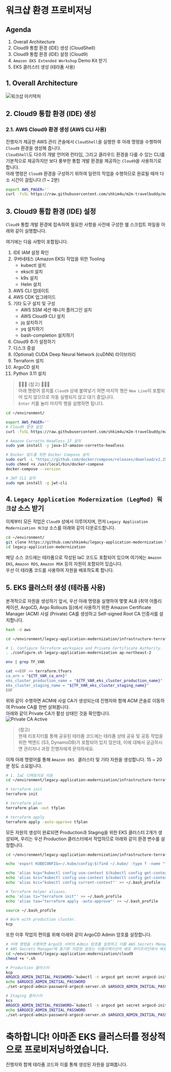 # 워크샵 환경 프로비저닝

## Agenda
1. Overall Architecture
2. Cloud9 통합 환경 (IDE) 생성 (CloudShell)
3. Cloud9 통합 환경 (IDE) 설정 (Cloud9)
4. `Amazon EKS Extended Workshop` Demo Kit 받기
5. EKS 클러스터 생성 (테라폼 사용)

## 1. Overall Architecture
![워크샵 아키텍처](./assets/eks-extended-workshop-architecture.png)

## 2. Cloud9 통합 환경 (IDE) 생성

### 2.1. AWS Cloud9 환경 생성 (AWS CLI 사용)
진행자가 제공한 AWS 관리 콘솔에서 ```CloudShell```을 실행한 후 아래 명령을 수행하여 ```Cloud9``` 환경을 생성해 줍니다.<br>
```CloudShell```도 다수의 개발 언어와 런타임, 그리고 클라우드 환경을 다룰 수 있는 CLI를 기본적으로 제공하지만 보다 풍부한 통합 개발 환경을 제공하는 ```Cloud9```을 사용하기로 합니다.<br>
아래 명령은 ```Cloud9``` 환경을 구성하기 위하여 일련의 작업을 수행하므로 완료될 때까 다소 시간이 걸립니다 (1 ~ 2분)<br>
```bash
export AWS_PAGER=''
curl -fsSL https://raw.githubusercontent.com/shkim4u/m2m-travelbuddy/main/cloud9/bootstrap-v2-with-admin-user-trust.sh | bash -s -- c5.9xlarge
```

## 3. Cloud9 통합 환경 (IDE) 설정
```Cloud9``` 통합 개발 환경에 접속하여 필요한 사항을 사전에 구성한 쉘 스크립트 파일을 아래와 같이 실행합니다.

여기에는 다음 사항이 포함됩니다.

1. IDE IAM 설정 확인
2. 쿠버네테스 (Amazon EKS) 작업을 위한 Tooling
    * kubectl 설치
    * eksctl 설치
    * k9s 설치
    * Helm 설치
3. AWS CLI 업데이트
4. AWS CDK 업그레이드
5. 기타 도구 설치 및 구성
    * AWS SSM 세션 매니저 플러그인 설치
    * AWS Cloud9 CLI 설치
    * jq 설치하기
    * yq 설치하기
    * bash-completion 설치하기
6. Cloud9 추가 설정하기
7. 디스크 증설
8. (Optional) CUDA Deep Neural Network (cuDNN) 라이브러리
9. Terraform 설치
10. ArgoCD 설치
11. Python 3.11 설치

> 📌📌📌 (참고) 📌📌📌<br>
> 아래 명령어 뭉치를 `Cloud9` 상에 붙여넣기 하면 마지막 행은 `New Line`이 포함되어 있지 않으므로 자동 실행되지 않고 대기 중입니다.<br>
> `Enter` 키를 눌러 마지막 행을 실행하면 됩니다.

```bash
cd ~/environment/

export AWS_PAGER=''
# Cloud9 환경 설정
curl -fsSL https://raw.githubusercontent.com/shkim4u/m2m-travelbuddy/main/cloud9/cloud9.sh | bash

# Amazon Corretto Headless 17 설치
sudo yum install -y java-17-amazon-corretto-headless

# Docker 빌드를 위한 Docker Compose 설치
sudo curl -L "https://github.com/docker/compose/releases/download/v2.25.0/docker-compose-linux-x86_64" -o /usr/local/bin/docker-compose
sudo chmod +x /usr/local/bin/docker-compose
docker-compose --version

# JWT CLI 설치
sudo npm install -g jwt-cli
```

## 4. `Legacy Application Modernization (LegMod) 워크샵` 소스 받기
이제부터 모든 작업은 `Cloud9` 상에서 이루어지며, 먼저 `Legacy Application Modernization 워크샵` 소스를 아래와 같이 다운로드합니다.<br>
```bash
cd ~/environment/
git clone https://github.com/shkim4u/legacy-application-modernization legacy-application-modernization
cd legacy-application-modernization
```

해당 소스 코드에는 테라폼으로 작성된 IaC 코드도 포함되어 있으며 여기에는 ```Amazon EKS```, ```Amazon RDS```, ```Amazon MSK``` 등의 자원이 포함되어 있습니다.<br>
우선 이 테라폼 코드를 사용하여 자원을 배포하도록 합니다.

## 5. EKS 클러스터 생성 (테라폼 사용)
본격적으로 자원을 생성하기 앞서, 우선 아래 명령을 실행하여 몇몇 ALB (취약 어플리케이션, ArgoCD, Argo Rollouts 등)에서 사용하기 위한 Amazon Certificate Manager (ACM) 사설 (Private) CA를 생성하고 Self-signed Root CA 인증서를 설치합니다.<br>

```bash
hash -d aws

cd ~/environment/legacy-application-modernization/infrastructure-terraform

# 1. Configure Terraform workspace and Private Certificate Authority.
. ./configure.sh legacy-application-modernization ap-northeast-2

env | grep TF_VAR

cat <<EOF >> terraform.tfvars
ca_arn = "${TF_VAR_ca_arn}"
eks_cluster_production_name = "${TF_VAR_eks_cluster_production_name}"
eks_cluster_staging_name = "${TF_VAR_eks_cluster_staging_name}"
EOF
```

위와 같이 수행하면 ACM에 사설 CA가 생성되는데 진행자와 함께 ACM 콘솔로 이동하여 Private CA를 한번 살펴봅니다.<br>
아래와 같이 Private CA가 활성 상태인 것을 확인합니다.<br>
![Private CA Active](./assets/private-ca-active.png)

> (참고)<br>
> 현재 리포지터를 통해 공유된 테라폼 코드에는 테라폼 상태 공유 및 공동 작업을 위한 백엔드 (S3, DynamoDB)가 포함되어 있지 않은데, 이에 대해서 궁금하시면 관리자나 과정 진행자에게 문의하세요.

이제 아래 명령어를 통해 ```Amazon EKS ``` 클러스터 및 기타 자원을 생성합니다. 15 ~ 20분 정도 소요됩니다.<br>

```bash
# 1. IaC 디렉토리로 이동
cd ~/environment/legacy-application-modernization/infrastructure-terraform

# terraform init
terraform init

# terraform plan
terraform plan -out tfplan

# terraform apply
terraform apply -auto-approve tfplan
```

모든 자원의 생성이 완료되면 Production과 Staging을 위한 EKS 클러스터 2개가 생성되며, 우리는 우선 Production 클러스터에서 작업하므로 아래와 같이 환경 변수를 설정합니다.
```bash
cd ~/environment/legacy-application-modernization/infrastructure-terraform

echo 'export KUBECONFIG=~/.kube/config:$(find ~/.kube/ -type f -name "*M2M-EksCluster*" | tr "\n" ":")' >> ~/.bash_profile 

echo 'alias kcp="kubectl config use-context $(kubectl config get-contexts -o name | grep Production | sort -r | head -n 1)"' >> ~/.bash_profile
echo 'alias kcs="kubectl config use-context $(kubectl config get-contexts -o name | grep Staging | sort -r | head -n 1)"' >> ~/.bash_profile
echo 'alias kcc="kubectl config current-context"' >> ~/.bash_profile

# Terraform helper aliases.
echo 'alias ti="terraform init"' >> ~/.bash_profile
echo 'alias taa="terraform apply -auto-approve"' >> ~/.bash_profile

source ~/.bash_profile

# Work with production cluster.
kcp
```

또한 이후 작업의 편의를 위해 아래와 같이 ArgoCD Admin 암호를 설정합니다.<br>
```bash
# 아래 명령을 수행하면 ArgoCD 서버의 Admin 암호를 설정하고 이를 AWS Secrets Manager에 동기화 저장합니다.
# AWS Secrets Manager에 동기화 저장된 암호는 어플리케이션의 배포 파이프라인에서 배포 단계에 사용됩니다.
cd ~/environment/legacy-application-modernization/cloud9
chmod +x *.sh

# Production 클러스터
kcp
ARGOCD_ADMIN_INITIAL_PASSWORD=`kubectl -n argocd get secret argocd-initial-admin-secret -o jsonpath="{.data.password}" | base64 -d`
echo $ARGOCD_ADMIN_INITIAL_PASSWORD
./set-argocd-admin-password-argocd-server.sh $ARGOCD_ADMIN_INITIAL_PASSWORD "Abraca00#1"

# Staging 클러스터
kcs
ARGOCD_ADMIN_INITIAL_PASSWORD=`kubectl -n argocd get secret argocd-initial-admin-secret -o jsonpath="{.data.password}" | base64 -d`
echo $ARGOCD_ADMIN_INITIAL_PASSWORD
./set-argocd-admin-password-argocd-server.sh $ARGOCD_ADMIN_INITIAL_PASSWORD "Abraca00#1"
```

# 축하합니다! 아마존 EKS 클러스터를 정상적으로 프로비저닝하였습니다.

진행자와 함께 테라폼 코드와 이를 통해 생성된 자원을 살펴봅니다.
